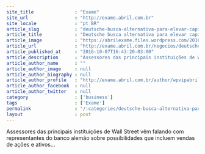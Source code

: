 ```yaml
---
site_title               : "Exame"
site_url                 : "http://exame.abril.com.br"
site_locale              : "pt_BR"
article_slug             : "deutsche-busca-alternativa-para-elevar-capital-dizem-fontes"
article_title            : "Deutsche busca alternativa para elevar capital, dizem fontes"
article_image            : "https://abrilexame.files.wordpress.com/2016/10/size_960_16_9_foto_13.jpg?quality=70&strip=all&w=960"
article_url              : "http://exame.abril.com.br/negocios/deutsche-busca-alternativa-para-elevar-capital-dizem-fontes/"
article_published_at     : "2016-10-07T16:43:20-03:00"
article_description      : "Assessores das principais instituições de Wall Street vêm falando com representantes do banco alemão sobre possibilidades que incluem vendas de ações e ativos..."
article_author_name      : ""
article_author_image     : null
article_author_biography : null
article_author_profile   : "http://exame.abril.com.br/author/wpvipabril/"
article_author_facebook  : null
article_author_twitter   : null
category                 : ['business']
tags                     : ['Exame']
permalink                : "/:categories/deutsche-busca-alternativa-para-elevar-capital-dizem-fontes/"
layout                   : post
---
```


Assessores das principais instituições de Wall Street vêm falando com representantes do banco alemão sobre possibilidades que incluem vendas de ações e ativos...

